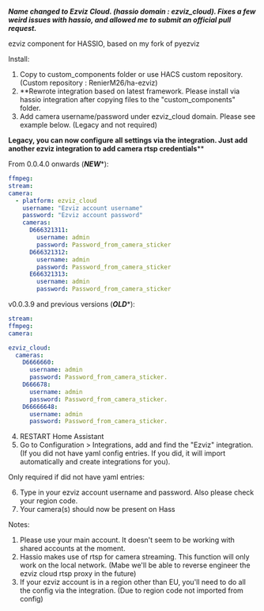 ***Name changed to Ezviz Cloud. (hassio domain : ezviz_cloud). Fixes a few weird issues with hassio, and allowed me to submit an official pull request.***

ezviz component for HASSIO, based on my fork of pyezviz

Install:

1) Copy to custom_components folder or use HACS custom repository. (Custom repository : RenierM26/ha-ezviz)
2) **Rewrote integration based on latest framework. Please install via hassio integration after copying files to the "custom_components" folder.
3) Add camera username/password under ezviz_cloud domain. Please see example below. (Legacy and not required)

****Legacy, you can now configure all settings via the integration. Just add another ezviz integration to add camera rtsp credentials******

From 0.0.4.0 onwards (***NEW****):

```yaml
ffmpeg:
stream:
camera:
  - platform: ezviz_cloud
    username: "Ezviz account username"
    password: "Ezviz account password"
    cameras:
      D666321311:
        username: admin
        password: Password_from_camera_sticker
      D666321312:
        username: admin
        password: Password_from_camera_sticker
      E666321313:
        username: admin
        password: Password_from_camera_sticker

```


v0.0.3.9 and previous versions (***OLD****):
```yaml
stream:
ffmpeg:
camera:

ezviz_cloud:
  cameras:
    D6666660:
      username: admin
      password: Password_from_camera_sticker.
    D666678:
      username: admin
      password: Password_from_camera_sticker.
    D66666648:
      username: admin
      password: Password_from_camera_sticker.
```

4) RESTART Home Assistant
5) Go to Configuration > Integrations, add and find the "Ezviz" integration. (If you did not have yaml config entries. If you did, it will import automatically and create integrations for you).

Only required if did not have yaml entries:

6) Type in your ezviz account username and password. Also please check your region code.
7) Your camera(s) should now be present on Hass

Notes:

1) Please use your main account. It doesn't seem to be working with shared accounts at the moment.
2) Hassio makes use of rtsp for camera streaming. This function will only work on the local network. (Mabe we'll be able to reverse engineer the ezviz cloud rtsp proxy in the future)
3) If your ezviz account is in a region other than EU, you'll need to do all the config via the integration. (Due to region code not imported from config)
